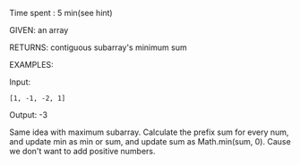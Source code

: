 Time spent : 5 min(see hint)

GIVEN: an array

RETURNS: contiguous subarray's minimum sum

EXAMPLES:

Input: 

```
[1, -1, -2, 1]
```

Output: -3



Same idea with maximum subarray. Calculate the prefix sum for every num, and update min as min or sum, and update sum as Math.min(sum, 0). Cause we don't want to add positive numbers.